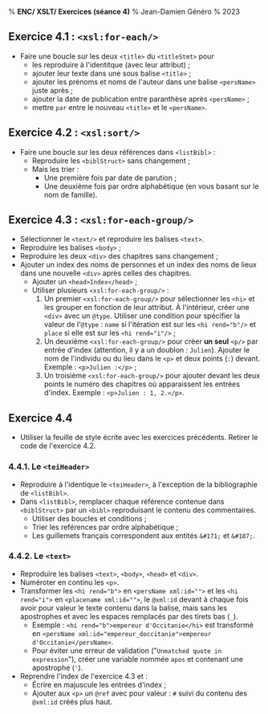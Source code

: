 % __ENC/ XSLT/ Exercices (séance 4)__
% Jean-Damien Généro
% 2023

## Exercice 4.1 : `<xsl:for-each/>`

- Faire une boucle sur les deux `<title>` du `<titleStmt>` pour 
	- les reproduire à l'identitque (avec leur attribut) ;
	- ajouter leur texte dans une sous balise `<title>` ;
	- ajouter les prénoms et noms de l'auteur dans une balise `<persName>` juste après ;
	- ajouter la date de publication entre paranthèse après `<persName>` ;
	- mettre `par` entre le nouveau `<title>` et le `<persName>`.

## Exercice 4.2 : `<xsl:sort/>`

- Faire une boucle sur les deux références dans `<listBibl>` :
	- Reproduire les `<biblStruct>` sans changement ;
	- Mais les trier :
	  - Une première fois par date de parution ;
	  - Une deuxième fois par ordre alphabétique (en vous basant sur le nom de famille).

## Exercice 4.3 : `<xsl:for-each-group/>`

- Sélectionner le `<text/>` et reproduire les balises `<text>`.
- Reproduire les balises `<body>` ;
- Reproduire les deux `<div>` des chapitres sans changement ;
- Ajouter un index des noms de personnes et un index des noms de lieux dans une nouvelle `<div>` après celles des chapitres.
	- Ajouter un `<head>Index</head>` ;
	- Utiliser plusieurs `<xsl:for-each-group/>` :
	  1. Un premier `<xsl:for-each-group/>` pour sélectionner les `<hi>` et les grouper en fonction de leur attribut. À l'intérieur, créer une `<div>` avec un `@type`. Utiliser une condition pour spécifier la valeur de l'`@type` : `name` si l'itération est sur les `<hi rend="b"/>` et `place` si elle est sur les `<hi rend="i"/>` ;
	  2. Un deuxième `<xsl:for-each-group/>` pour créer **un seul** `<p/>` par entrée d'index (attention, il y a un doublon : `Julien`). Ajouter le nom de l'individu ou du lieu dans le `<p>` et deux points (`:`) devant. Exemple : `<p>Julien :</p>` ;
	  3. Un troisième `<xsl:for-each-group/>` pour ajouter devant les deux points le numéro des chapitres où apparaissent les entrées d'index. Exemple : `<p>Julien : 1, 2.</p>`.

## Exercice 4.4

- Utiliser la feuille de style écrite avec les exercices précédents. Retirer le code de l'exercice 4.2.

### 4.4.1. Le `<teiHeader>`
- Reproduire à l'identique le `<teiHeader>`, à l'exception de la bibliographie de `<listBibl>`.
- Dans `<listBibl>`, remplacer chaque référence contenue dans `<biblStruct>` par un `<bibl>` reproduisant le contenu des commentaires.
	- Utiliser des boucles et conditions ;
	- Trier les reférences par ordre alphabétique ;
	- Les guillemets français correspondent aux entités `&#171;` et `&#187;`.

### 4.4.2. Le `<text>`
- Reproduire les balises `<text>`, `<body>`, `<head>` et `<div>`.
- Numéroter en continu les `<p>`.
- Transformer les `<hi rend="b">` en `<persName xml:id="">` et les `<hi rend="i">` en `<placename xml:id="">`, le `@xml:id` devant à chaque fois avoir pour valeur le texte contenu dans la balise, mais sans les apostrophes et avec les espaces remplacés par des tirets bas (`_`).
	- Exemple : `<hi rend="b">empereur d'Occitanie</hi>` est transformé en `<persName xml:id="empereur_doccitanie">empereur d'Occitanie</persName>`.
	- Pour éviter une erreur de validation ("`Unmatched quote in expression`"), créer une variable nommée `apos` et contenant une apostrophe (`'`).
- Reprendre l'index de l'exercice 4.3 et :
  - Écrire en majuscule les entrées d'index ;
  - Ajouter aux `<p>` un `@ref` avec pour valeur : `#` suivi du contenu des `@xml:id` créés plus haut.